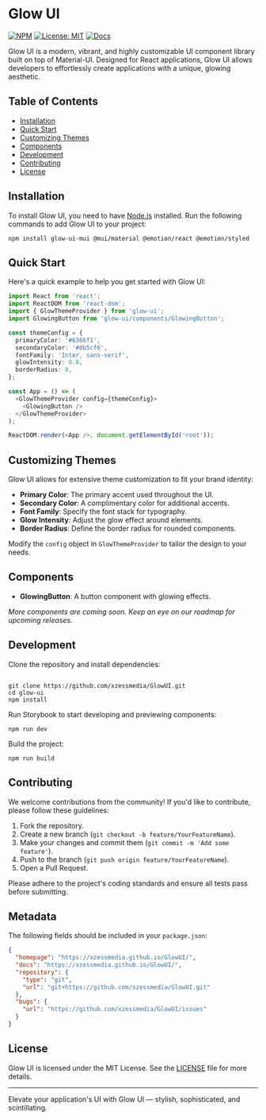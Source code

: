 # Glow UI

[![NPM](https://img.shields.io/npm/v/glow-ui.svg)](https://www.npmjs.com/package/glow-ui-mui)
[![License: MIT](https://img.shields.io/badge/License-MIT-yellow.svg)](https://opensource.org/licenses/MIT)
[![Docs](https://img.shields.io/badge/docs-GlowUI-blue?logo=githubpages&style=flat-square)](https://xzessmedia.github.io/GlowUI/)

Glow UI is a modern, vibrant, and highly customizable UI component library built on top of Material-UI. Designed for React applications, Glow UI allows developers to effortlessly create applications with a unique, glowing aesthetic.

## Table of Contents

- [Installation](#installation)
- [Quick Start](#quick-start)
- [Customizing Themes](#customizing-themes)
- [Components](#components)
- [Development](#development)
- [Contributing](#contributing)
- [License](#license)

## Installation

To install Glow UI, you need to have [Node.js](https://nodejs.org/) installed. Run the following commands to add Glow UI to your project:

```shell
npm install glow-ui-mui @mui/material @emotion/react @emotion/styled
```

## Quick Start

Here's a quick example to help you get started with Glow UI:

```typescript
import React from 'react';
import ReactDOM from 'react-dom';
import { GlowThemeProvider } from 'glow-ui';
import GlowingButton from 'glow-ui/components/GlowingButton';

const themeConfig = {
  primaryColor: '#6366f1',
  secondaryColor: '#8b5cf6',
  fontFamily: 'Inter, sans-serif',
  glowIntensity: 0.8,
  borderRadius: 8,
};

const App = () => (
  <GlowThemeProvider config={themeConfig}>
    <GlowingButton />
  </GlowThemeProvider>
);

ReactDOM.render(<App />, document.getElementById('root'));
```

## Customizing Themes

Glow UI allows for extensive theme customization to fit your brand identity:

- **Primary Color**: The primary accent used throughout the UI.
- **Secondary Color**: A complimentary color for additional accents.
- **Font Family**: Specify the font stack for typography.
- **Glow Intensity**: Adjust the glow effect around elements.
- **Border Radius**: Define the border radius for rounded components.

Modify the `config` object in `GlowThemeProvider` to tailor the design to your needs.

## Components

- **GlowingButton**: A button component with glowing effects.

*More components are coming soon. Keep an eye on our roadmap for upcoming releases.*

## Development

Clone the repository and install dependencies:

```shell

git clone https://github.com/xzessmedia/GlowUI.git
cd glow-ui
npm install
```

Run Storybook to start developing and previewing components:

```shell
npm run dev
```

Build the project:

```shell
npm run build
```

## Contributing

We welcome contributions from the community! If you'd like to contribute, please follow these guidelines:

1. Fork the repository.
2. Create a new branch (`git checkout -b feature/YourFeatureName`).
3. Make your changes and commit them (`git commit -m 'Add some feature'`).
4. Push to the branch (`git push origin feature/YourFeatureName`).
5. Open a Pull Request.

Please adhere to the project's coding standards and ensure all tests pass before submitting.

## Metadata

The following fields should be included in your `package.json`:

```json
{
  "homepage": "https://xzessmedia.github.io/GlowUI/",
  "docs": "https://xzessmedia.github.io/GlowUI/",
  "repository": {
    "type": "git",
    "url": "git+https://github.com/xzessmedia/GlowUI.git"
  },
  "bugs": {
    "url": "https://github.com/xzessmedia/GlowUI/issues"
  }
}
```

## License

Glow UI is licensed under the MIT License. See the [LICENSE](LICENSE) file for more details.

---
Elevate your application's UI with Glow UI — stylish, sophisticated, and scintillating.

